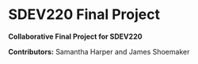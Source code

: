 <!DOCTYPE html>
<html lang="en">
<head>
    <meta charset="UTF-8">
    <meta name="viewport" content="width=device-width, initial-scale=1.0">
</head>
<body>
    <h1>SDEV220 Final Project</h1>
    <p><strong>Collaborative Final Project for SDEV220</strong></p>
    <p><strong>Contributors:</strong> Samantha Harper and James Shoemaker</p>
</body>
</html>
